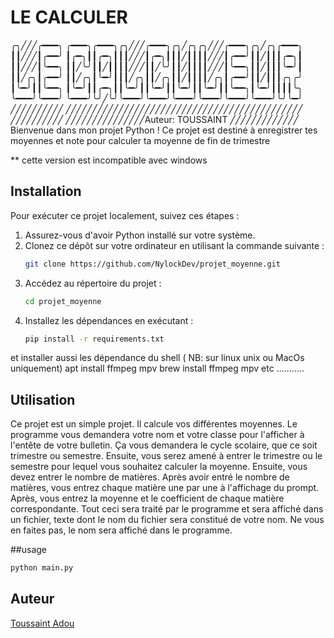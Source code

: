 
# LE CALCULER

╭╮╱╱╱╭━━━╮   ╭━━━╮╭━━━╮╭╮╱╱╱╭━━━╮╭╮╱╭╮╭╮╱╱╱╭━━━╮╭╮╱╭╮╭━━━╮
┃┃╱╱╱┃╭━━╯   ┃╭━╮┃┃╭━╮┃┃┃╱╱╱┃╭━╮┃┃┃╱┃┃┃┃╱╱╱┃╭━━╯┃┃╱┃┃┃╭━╮┃
┃┃╱╱╱┃╰━━╮   ┃┃╱╰╯┃┃╱┃┃┃┃╱╱╱┃┃╱╰╯┃┃╱┃┃┃┃╱╱╱┃╰━━╮┃┃╱┃┃┃╰━╯┃
┃┃╱╭╮┃╭━━╯   ┃┃╱╭╮┃╰━╯┃┃┃╱╭╮┃┃╱╭╮┃┃╱┃┃┃┃╱╭╮┃╭━━╯┃┃╱┃┃┃╭╮╭╯
┃╰━╯┃┃╰━━╮   ┃╰━╯┃┃╭━╮┃┃╰━╯┃┃╰━╯┃┃╰━╯┃┃╰━╯┃┃╰━━╮┃╰━╯┃┃┃┃╰╮
╰━━━╯╰━━━╯   ╰━━━╯╰╯╱╰╯╰━━━╯╰━━━╯╰━━━╯╰━━━╯╰━━━╯╰━━━╯╰╯╰━╯
╱╱╱╱╱╱╱╱╱╱   ╱╱╱╱╱╱╱╱╱╱╱╱╱╱╱╱╱╱╱╱╱╱╱╱╱╱╱╱╱╱╱╱╱╱╱╱╱╱╱╱╱╱╱╱╱
╱╱╱╱╱╱╱╱╱╱   ╱╱╱╱╱╱╱╱╱╱╱╱╱╱╱Auteur: TOUSSAINT ╱╱╱╱╱╱╱╱╱╱╱╱╱
Bienvenue dans mon projet Python ! Ce projet est destiné à enregistrer tes moyennes et note pour calculer ta moyenne de fin de trimestre 

** cette version est incompatible avec windows 
## Installation

Pour exécuter ce projet localement, suivez ces étapes :

1. Assurez-vous d'avoir Python installé sur votre système.
2. Clonez ce dépôt sur votre ordinateur en utilisant la commande suivante :
   ```bash
   git clone https://github.com/NylockDev/projet_moyenne.git
   ```
3. Accédez au répertoire du projet :
   ```bash
   cd projet_moyenne
   ```
4. Installez les dépendances en exécutant :
   ```bash
   pip install -r requirements.txt

   ```
et installer aussi les dépendance du shell ( NB: sur linux unix ou MacOs uniquement)
apt install ffmpeg mpv
brew install ffmpeg mpv
etc ...........

## Utilisation

Ce projet est un simple projet. Il calcule vos différentes moyennes. Le programme vous demandera votre nom et votre classe pour l'afficher à l'entête de votre bulletin. Ça vous demandera le cycle scolaire, que ce soit trimestre ou semestre. Ensuite, vous serez amené à entrer le trimestre ou le semestre pour lequel vous souhaitez calculer la moyenne. Ensuite, vous devez entrer le nombre de matières. Après avoir entré le nombre de matières, vous entrez chaque matière une par une à l'affichage du prompt. Après, vous entrez la moyenne et le coefficient de chaque matière correspondante. Tout ceci sera traité par le programme et sera affiché dans un fichier, texte dont le nom du fichier sera constitué de votre nom. Ne vous en faites pas, le nom sera affiché dans le programme.

##usage
```bash
python main.py
```

## Auteur

[Toussaint Adou](https://github.com/NylockDev )



